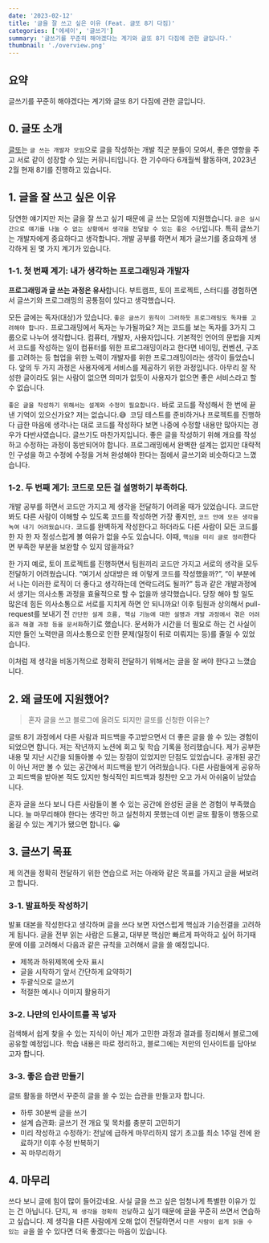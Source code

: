 ```yaml
---
date: '2023-02-12'
title: '글을 잘 쓰고 싶은 이유 (Feat. 글또 8기 다짐)'
categories: ['에세이', '글쓰기']
summary: '글쓰기를 꾸준히 해야겠다는 계기와 글또 8기 다짐에 관한 글입니다.'
thumbnail: './overview.png'
---
```


## 요약

글쓰기를 꾸준히 해야겠다는 계기와 글또 8기 다짐에 관한 글입니다.

## 0. 글또 소개

[글또](https://zzsza.notion.site/zzsza/ac5b18a482fb4df497d4e8257ad4d516)는 `글 쓰는 개발자 모임`으로 글을 작성하는 개발 직군 분들이 모여서, 좋은 영향을 주고 서로 같이 성장할 수 있는 커뮤니티입니다. 한 기수마다 6개월씩 활동하며, 2023년 2월 현재 8기를 진행하고 있습니다.

## 1. 글을 잘 쓰고 싶은 이유

당연한 얘기지만 저는 글을 잘 쓰고 싶기 때문에 글 쓰는 모임에 지원했습니다. `글은 실시간으로 얘기를 나눌 수 없는 상황에서 생각을 전달할 수 있는 좋은 수단`입니다. 특히 글쓰기는 개발자에게 중요하다고 생각합니다. 개발 공부를 하면서 제가 글쓰기를 중요하게 생각하게 된 몇 가지 계기가 있습니다.

### 1-1. 첫 번째 계기: 내가 생각하는 프로그래밍과 개발자

**프로그래밍과 글 쓰는 과정은 유사**합니다. 부트캠프, 토이 프로젝트, 스터디를 경험하면서 글쓰기와 프로그래밍의 공통점이 있다고 생각했습니다.

모든 글에는 독자(대상)가 있습니다. `좋은 글쓰기 원칙이 그러하듯 프로그래밍도 독자를 고려해야 합니다.` 프로그래밍에서 독자는 누가될까요? 저는 코드를 보는 독자를 3가지 그룹으로 나누어 생각합니다. 컴퓨터, 개발자, 사용자입니다. 기본적인 언어의 문법을 지켜서 코드를 작성하는 일이 컴퓨터를 위한 프로그래밍이라고 한다면 네이밍, 컨벤션, 구조를 고려하는 등 협업을 위한 노력이 개발자를 위한 프로그래밍이라는 생각이 들었습니다. 앞의 두 가지 과정은 사용자에게 서비스를 제공하기 위한 과정입니다. 아무리 잘 작성한 글이라도 읽는 사람이 없으면 의미가 없듯이 사용자가 없으면 좋은 서비스라고 할 수 없습니다.

`좋은 글을 작성하기 위해서는 설계와 수정이 필요합니다.` 바로 코드를 작성해서 한 번에 끝낸 기억이 있으신가요? 저는 없습니다.😅  코딩 테스트를 준비하거나 프로젝트를 진행하다 급한 마음에 생각나는 대로 코드를 작성하다 보면 나중에 수정할 내용만 많아지는 경우가 다반사였습니다. 글쓰기도 마찬가지입니다. 좋은 글을 작성하기 위해 개요를 작성하고 수정하는 과정이 동반되어야 합니다. 프로그래밍에서 완벽한 설계는 없지만 대략적인 구성을 하고 수정에 수정을 거쳐 완성해야 한다는 점에서 글쓰기와 비슷하다고 느꼈습니다.

### 1-2. 두 번째 계기: 코드로 모든 걸 설명하기 부족하다.

개발 공부를 하면서 코드만 가지고 제 생각을 전달하기 어려울 때가 있었습니다. 코드만 봐도 다른 사람이 이해할 수 있도록 코드를 작성하면 가장 좋지만, `코드 안에 모든 생각을 녹여 내기 어려웠습니다.` 코드를 완벽하게 작성한다고 하더라도 다른 사람이 모든 코드를 한 자 한 자 정성스럽게 볼 여유가 없을 수도 있습니다. 이때, `핵심을 미리 글로 정리`한다면 부족한 부분을 보완할 수 있지 않을까요?

한 가지 예로, 토이 프로젝트를 진행하면서 팀원끼리 코드만 가지고 서로의 생각을 모두 전달하기 어려웠습니다. “여기서 상대방은 왜 이렇게 코드를 작성했을까?”, “이 부분에서 나는 이러한 로직이 더 좋다고 생각하는데 연락드려도 될까?” 등과 같은 개발과정에서 생기는 의사소통 과정을 효율적으로 할 수 없을까 생각했습니다. 당장 해야 할 일도 많은데 힘든 의사소통으로 서로를 지치게 하면 안 되니까요! 이후 팀원과 상의해서 pull-request를 보내기 전 `간단한 설계 흐름, 핵심 기능에 대한 설명과 개발 과정에서 겪은 어려움과 해결 과정 등을 문서화`하기로 했습니다. 문서화가 시간을 더 필요로 하는 건 사실이지만 들인 노력만큼 의사소통으로 인한 문제(일정이 뒤로 미뤄지는 등)를 줄일 수 있었습니다.

이처럼 제 생각을 비동기적으로 정확히 전달하기 위해서는 글을 잘 써야 한다고 느꼈습니다.

## 2. 왜 글또에 지원했어?

> 혼자 글을 쓰고 블로그에 올려도 되지만 글또를 신청한 이유는?

글또 8기 과정에서 다른 사람과 피드백을 주고받으면서 더 좋은 글을 쓸 수 있는 경험이 되었으면 합니다. 저는 작년까지 노션에 회고 및 학습 기록을 정리했습니다. 제가 공부한 내용 및 지난 시간을 되돌아볼 수 있는 장점이 있었지만 단점도 있었습니다. 공개된 공간이 아닌 저만 볼 수 있는 공간에서 피드백을 받기 어려웠습니다. 다른 사람들에게 공유하고 피드백을 받아본 적도 있지만 형식적인 피드백과 칭찬만 오고 가서 아쉬움이 남았습니다.

혼자 글을 쓰다 보니 다른 사람들이 볼 수 있는 공간에 완성된 글을 쓴 경험이 부족했습니다. 늘 마무리해야 한다는 생각만 하고 실천하지 못했는데 이번 글또 활동이 행동으로 옮길 수 있는 계기가 됐으면 합니다. 😀

## 3. 글쓰기 목표

제 의견을 정확히 전달하기 위한 연습으로 저는 아래와 같은 목표를 가지고 글을 써보려고 합니다.

### 3-1. 발표하듯 작성하기

발표 대본을 작성한다고 생각하며 글을 쓰다 보면 자연스럽게 핵심과 기승전결을 고려하게 됩니다. 글을 전부 읽는 사람은 드물고, 대부분 핵심만 빠르게 파악하고 싶어 하기때문에 이를 고려해서 다음과 같은 규칙을 고려해서 글을 쓸 예정입니다.

- 제목과 하위제목에 숫자 표시
- 글을 시작하기 앞서 간단하게 요약하기
- 두괄식으로 글쓰기
- 적절한 예시나 이미지 활용하기

### 3-2. 나만의 인사이트를 꼭 넣자

검색해서 쉽게 찾을 수 있는 지식이 아닌 제가 고민한 과정과 결과를 정리해서 블로그에 공유할 예정입니다. 학습 내용은 따로 정리하고, 블로그에는 저만의 인사이트를 담아보고자 합니다.

### 3-3. 좋은 습관 만들기

글또 활동을 하면서 꾸준히 글을 쓸 수 있는 습관을 만들고자 합니다.

- 하루 30분씩 글을 쓰기
- 설계 습관화: 글쓰기 전 개요 및 목차를 충분히 고민하기
- 미리 작성하고 수정하기: 전날에 급하게 마무리하지 않기 초고를 최소 1주일 전에 완료하기! 이후 수정 반복하기
- 꼭 마무리하기

## 4. 마무리

쓰다 보니 글에 힘이 많이 들어갔네요. 사실 글을 쓰고 싶은 엄청나게 특별한 이유가 있는 건 아닙니다. 단지, `제 생각을 정확히 전달`하고 싶기 때문에 글을 꾸준히 쓰면서 연습하고 싶습니다. 제 생각을 다른 사람에게 오해 없이 전달하면서 `다른 사람이 쉽게 읽을 수 있는 글`을 쓸 수 있다면 더욱 좋겠다는 마음이 있습니다.
